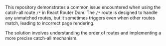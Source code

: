 This repository demonstrates a common issue encountered when using the catch-all route `/*` in React Router Dom. The `/*` route is designed to handle any unmatched routes, but it sometimes triggers even when other routes match, leading to incorrect page rendering.

The solution involves understanding the order of routes and implementing a more precise catch-all mechanism.